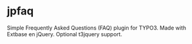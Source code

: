jpfaq
=====

Simple Frequently Asked Questions (FAQ) plugin for TYPO3. Made with Extbase en jQuery. Optional t3jquery support.